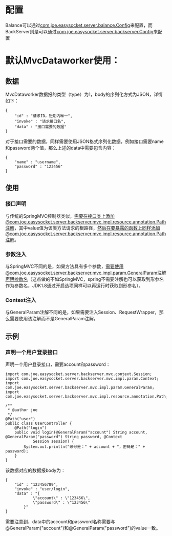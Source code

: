 # 配置
Balance可以通过[com.joe.easysocket.server.balance.Config](balance/src/main/java/com/joe/easysocket/server/balance/Config.java)来配置，而BackServer则是可以通过[com.joe.easysocket.server.backserver.Config](backserver/src/main/java/com/joe/easysocket/server/backserver/Config.java)来配置
# 默认MvcDataworker使用：
## 数据
MvcDataworker数据报的类型（type）为1，body的序列化方式为JSON，详情如下：
```
{
    "id" : "请求ID，短期内唯一",
    "invoke" : "请求接口名",
    "data" : "接口需要的数据"
}
```
对于接口需要的数据，同样需要使用JSON格式序列化数据，例如接口需要name和password两个值，那么上述的data中需要包含内容：
```
{
    "name" : "username",
    "password" : "123456"
}
```
## 使用
### 接口声明
与传统的SpringMVC控制器类似，需要在接口类上添加@com.joe.easysocket.server.backserver.mvc.impl.resource.annotation.Path注解，其中value值为该类方法请求的根路径，然后在要暴露的函数上同样添加@com.joe.easysocket.server.backserver.mvc.impl.resource.annotation.Path注解。
### 参数注入
与SpringMVC不同的是，如果方法具有多个参数，需要使用@com.joe.easysocket.server.backserver.mvc.impl.param.GeneralParam注解声明参数名（这点做的不如SpringMVC，spring不需要注解也可以获取到形参名作为参数名，JDK1.8通过开启选项同样可以再运行时获取到形参名）。
### Context注入
与GeneralParam注解不同的是，如果需要注入Session、RequestWrapper，那么需要使用该注解而不是GeneralParam注解。

## 示例
### 声明一个用户登录接口
声明一个用户登录接口，需要account和password：
```
import com.joe.easysocket.server.backserver.mvc.context.Session;
import com.joe.easysocket.server.backserver.mvc.impl.param.Context;
import com.joe.easysocket.server.backserver.mvc.impl.param.GeneralParam;
import com.joe.easysocket.server.backserver.mvc.impl.resource.annotation.Path;

/**
 * @author joe
 */
@Path("user")
public class UserController {
    @Path("login")
    public void login(@GeneralParam("account") String account, @GeneralParam("password") String password, @Context
            Session session) {
        System.out.println("账号是：" + account + "，密码是：" + password);
    }
}
```
该数据对应的数据报body为：
```
{
    "id" : "123456789",
    "invoke" : "user/login",
    "data" : "{
            \"account\" : \"123456\",
            \"password\" : \"123456\"
        }"
}
```
需要注意到，data中的account和password名称需要与@GeneralParam("account")和@GeneralParam("password")的value一致。